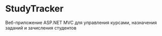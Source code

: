 # StudyTracker
Веб-приложение ASP.NET MVC для управления курсами, назначения заданий и зачисления студентов
